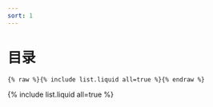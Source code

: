 ```yaml
---
sort: 1
---
```


# 目录

```
{% raw %}{% include list.liquid all=true %}{% endraw %}
```

{% include list.liquid all=true %}
